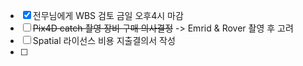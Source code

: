 

- [x] 전무님에게 WBS 검토 금일 오후4시 마감
- [ ]  ~~Pix4D catch 촬영 장비 구매 의사결정~~ -> Emrid & Rover 촬영 후 고려
- [ ] Spatial 라이선스 비용 지출결의서 작성
- [ ] 
